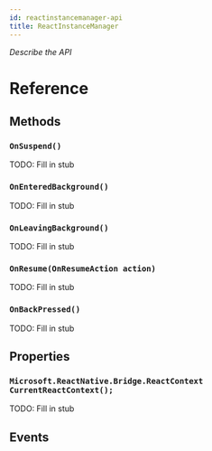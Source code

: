 ```yaml
---
id: reactinstancemanager-api
title: ReactInstanceManager
---
```


*Describe the API*

# Reference

## Methods

### ```OnSuspend() ```

TODO: Fill in stub

### ```OnEnteredBackground() ```

TODO: Fill in stub

### ```OnLeavingBackground() ```

TODO: Fill in stub

### ```OnResume(OnResumeAction action) ```

TODO: Fill in stub

### ```OnBackPressed() ```

TODO: Fill in stub


## Properties

### ```Microsoft.ReactNative.Bridge.ReactContext CurrentReactContext();```

TODO: Fill in stub

## Events



<!-- // Copyright (c) Microsoft Corporation. All rights reserved.
// Licensed under the MIT License.

import "ReactNativeHost.idl";
import "ReactContext.idl";

namespace Microsoft.ReactNative
{
    [webhosthidden]
    runtimeclass ReactInstanceManager
    {
        ReactInstanceManager();
        Microsoft.ReactNative.Bridge.ReactContext CurrentReactContext();
        void OnSuspend();
        void OnEnteredBackground();
        void OnLeavingBackground();
        void OnResume(OnResumeAction action);
        void OnBackPressed();
    }
} -->
